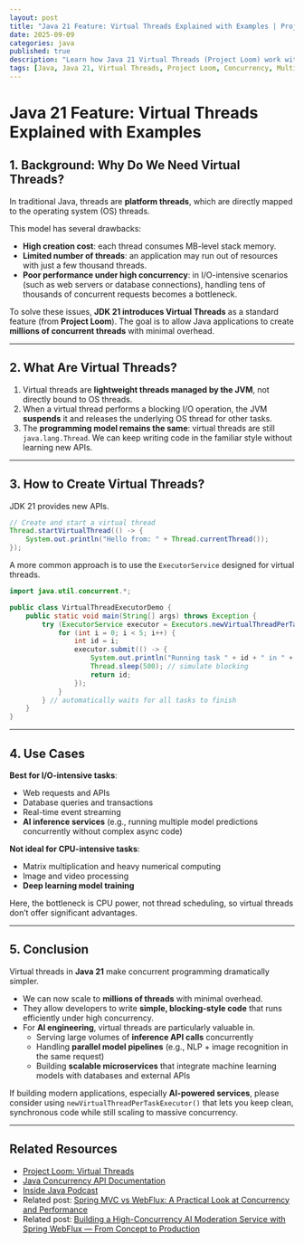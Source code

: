 ```yaml
---
layout: post
title: "Java 21 Feature: Virtual Threads Explained with Examples | Project Loom Guide"
date: 2025-09-09
categories: java
published: true
description: "Learn how Java 21 Virtual Threads (Project Loom) work with practical examples. Step-by-step guide covering thread creation, ExecutorService usage, performance benefits, and real-world scenarios."
tags: [Java, Java 21, Virtual Threads, Project Loom, Concurrency, Multithreading, ExecutorService, High Concurrency, I/O Performance, Reactive Alternative]
---
```


# Java 21 Feature: Virtual Threads Explained with Examples

## 1. Background: Why Do We Need Virtual Threads?
In traditional Java, threads are **platform threads**, which are directly mapped to the operating system (OS) threads. 

This model has several drawbacks:
- **High creation cost**: each thread consumes MB-level stack memory.
- **Limited number of threads**: an application may run out of resources with just a few thousand threads.
- **Poor performance under high concurrency**: in I/O-intensive scenarios (such as web servers or database connections), handling tens of thousands of concurrent requests becomes a bottleneck.

To solve these issues, **JDK 21 introduces Virtual Threads** as a standard feature (from **Project Loom**). The goal is to allow Java applications to create **millions of concurrent threads** with minimal overhead.

---

## 2. What Are Virtual Threads?
1. Virtual threads are **lightweight threads managed by the JVM**, not directly bound to OS threads. 
2. When a virtual thread performs a blocking I/O operation, the JVM **suspends** it and releases the underlying OS thread for other tasks. 
3. The **programming model remains the same**: virtual threads are still `java.lang.Thread`. We can keep writing code in the familiar style without learning new APIs.

---

## 3. How to Create Virtual Threads?
JDK 21 provides new APIs.
```java
// Create and start a virtual thread
Thread.startVirtualThread(() -> {
    System.out.println("Hello from: " + Thread.currentThread());
});
```
A more common approach is to use the `ExecutorService` designed for virtual threads.
```java
import java.util.concurrent.*;

public class VirtualThreadExecutorDemo {
    public static void main(String[] args) throws Exception {
        try (ExecutorService executor = Executors.newVirtualThreadPerTaskExecutor()) {
            for (int i = 0; i < 5; i++) {
                int id = i;
                executor.submit(() -> {
                    System.out.println("Running task " + id + " in " + Thread.currentThread());
                    Thread.sleep(500); // simulate blocking
                    return id;
                });
            }
        } // automatically waits for all tasks to finish
    }
}
```

--- 

## 4. Use Cases

**Best for I/O-intensive tasks**:
- Web requests and APIs  
- Database queries and transactions  
- Real-time event streaming  
- **AI inference services** (e.g., running multiple model predictions concurrently without complex async code)

**Not ideal for CPU-intensive tasks**:  
- Matrix multiplication and heavy numerical computing  
- Image and video processing  
- **Deep learning model training**

Here, the bottleneck is CPU power, not thread scheduling, so virtual threads don’t offer significant advantages.

---

## 5. Conclusion
Virtual threads in **Java 21** make concurrent programming dramatically simpler.
- We can now scale to **millions of threads** with minimal overhead.
- They allow developers to write **simple, blocking-style code** that runs efficiently under high concurrency.
- For **AI engineering**, virtual threads are particularly valuable in.
  - Serving large volumes of **inference API calls** concurrently
  - Handling **parallel model pipelines** (e.g., NLP + image recognition in the same request)
  - Building **scalable microservices** that integrate machine learning models with databases and external APIs

If building modern applications, especially **AI-powered services**, please consider using `newVirtualThreadPerTaskExecutor()` that lets you keep clean, synchronous code while still scaling to massive concurrency.

---

## Related Resources
- [Project Loom: Virtual Threads](https://openjdk.org/jeps/444)  
- [Java Concurrency API Documentation](https://docs.oracle.com/en/java/javase/21/docs/api/java.base/java/util/concurrent/package-summary.html)
- [Inside Java Podcast](https://inside.java/podcast/)    
- Related post: [Spring MVC vs WebFlux: A Practical Look at Concurrency and Performance](/ai/2025/08/25/spring-mvc-vs-webflux-performance-comparison.html)  
- Related post: [Building a High-Concurrency AI Moderation Service with Spring WebFlux — From Concept to Production](/ai/2025/08/27/spring-webflux-ai-nsfw-moderation-api.html)
